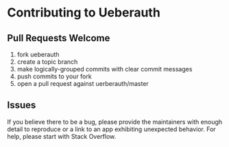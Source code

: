 # Contributing to Ueberauth

## Pull Requests Welcome
1. fork ueberauth
2. create a topic branch
3. make logically-grouped commits with clear commit messages
4. push commits to your fork
5. open a pull request against uerberauth/master

## Issues
If you believe there to be a bug, please provide the maintainers with enough
detail to reproduce or a link to an app exhibiting unexpected behavior. For
help, please start with Stack Overflow.